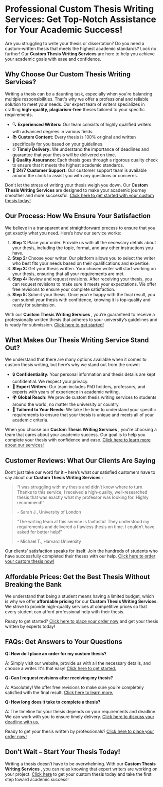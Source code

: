 # Professional Custom Thesis Writing Services: Get Top-Notch Assistance for Your Academic Success!

Are you struggling to write your thesis or dissertation? Do you need a custom-written thesis that meets the highest academic standards? Look no further! Our **Custom Thesis Writing Services** are here to help you achieve your academic goals with ease and confidence.

## Why Choose Our Custom Thesis Writing Services?

Writing a thesis can be a daunting task, especially when you're balancing multiple responsibilities. That's why we offer a professional and reliable solution to meet your needs. Our expert team of writers specializes in crafting **high-quality, plagiarism-free** theses tailored to your specific requirements.

- 🔍 **Experienced Writers:** Our team consists of highly qualified writers with advanced degrees in various fields.
- 📚 **Custom Content:** Every thesis is 100% original and written specifically for you based on your guidelines.
- ⏰ **Timely Delivery:** We understand the importance of deadlines and guarantee that your thesis will be delivered on time.
- 💯 **Quality Assurance:** Each thesis goes through a rigorous quality check to ensure that it meets the highest academic standards.
- 💬 **24/7 Customer Support:** Our customer support team is available around the clock to assist you with any questions or concerns.

Don't let the stress of writing your thesis weigh you down. Our **Custom Thesis Writing Services** are designed to make your academic journey smoother and more successful. [Click here to get started with your custom thesis today!](https://tinyurl.com/topessay?keyword=custom+thesis+writing+services)

## Our Process: How We Ensure Your Satisfaction

We believe in a transparent and straightforward process to ensure that you get exactly what you need. Here’s how our service works:

1. **Step 1:** Place your order. Provide us with all the necessary details about your thesis, including the topic, format, and any other instructions you have.
2. **Step 2:** Choose your writer. Our platform allows you to select the writer who best fits your needs based on their qualifications and expertise.
3. **Step 3:** Get your thesis written. Your chosen writer will start working on your thesis, ensuring that all your requirements are met.
4. **Step 4:** Review and request revisions. After receiving your thesis, you can request revisions to make sure it meets your expectations. We offer free revisions to ensure your complete satisfaction.
5. **Step 5:** Submit your thesis. Once you’re happy with the final result, you can submit your thesis with confidence, knowing it is top-quality and ready for submission.

With our **Custom Thesis Writing Services** , you’re guaranteed to receive a professionally written thesis that adheres to your university’s guidelines and is ready for submission. [Click here to get started!](https://tinyurl.com/topessay?keyword=custom+thesis+writing+services)

## What Makes Our Thesis Writing Service Stand Out?

We understand that there are many options available when it comes to custom thesis writing, but here’s why we stand out from the crowd:

- 🔒 **Confidentiality:** Your personal information and thesis details are kept confidential. We respect your privacy.
- 📝 **Expert Writers:** Our team includes PhD holders, professors, and experts with years of experience in academic writing.
- 🌍 **Global Reach:** We provide custom thesis writing services to students around the world, no matter the university or country.
- 🎯 **Tailored to Your Needs:** We take the time to understand your specific requirements to ensure that your thesis is unique and meets all of your academic criteria.

When you choose our **Custom Thesis Writing Services** , you're choosing a team that cares about your academic success. Our goal is to help you complete your thesis with confidence and ease. [Click here to learn more about our services!](https://tinyurl.com/topessay?keyword=custom+thesis+writing+services)

## Customer Reviews: What Our Clients Are Saying

Don’t just take our word for it – here’s what our satisfied customers have to say about our **Custom Thesis Writing Services** :

> “I was struggling with my thesis and didn’t know where to turn. Thanks to this service, I received a high-quality, well-researched thesis that was exactly what my professor was looking for. Highly recommend!”
> 
> <footer>- Sarah J., University of London</footer>

> “The writing team at this service is fantastic! They understood my requirements and delivered a flawless thesis on time. I couldn’t have asked for better help!”
> 
> <footer>- Michael T., Harvard University</footer>

Our clients’ satisfaction speaks for itself. Join the hundreds of students who have successfully completed their theses with our help. [Click here to order your custom thesis now!](https://tinyurl.com/topessay?keyword=custom+thesis+writing+services)

## Affordable Prices: Get the Best Thesis Without Breaking the Bank

We understand that being a student means having a limited budget, which is why we offer **affordable pricing** for our **Custom Thesis Writing Services**. We strive to provide high-quality services at competitive prices so that every student can afford professional help with their thesis.

Ready to get started? [Click here to place your order now](https://tinyurl.com/topessay?keyword=custom+thesis+writing+services) and get your thesis written by experts today!

## FAQs: Get Answers to Your Questions

**Q: How do I place an order for my custom thesis?**

A: Simply visit our website, provide us with all the necessary details, and choose a writer. It's that easy! [Click here to get started.](https://tinyurl.com/topessay?keyword=custom+thesis+writing+services)

**Q: Can I request revisions after receiving my thesis?**

A: Absolutely! We offer free revisions to make sure you’re completely satisfied with the final result. [Click here to learn more.](https://tinyurl.com/topessay?keyword=custom+thesis+writing+services)

**Q: How long does it take to complete a thesis?**

A: The timeline for your thesis depends on your requirements and deadline. We can work with you to ensure timely delivery. [Click here to discuss your deadline with us.](https://tinyurl.com/topessay?keyword=custom+thesis+writing+services)

Ready to get your thesis written by professionals? [Click here to place your order now!](https://tinyurl.com/topessay?keyword=custom+thesis+writing+services)

## Don’t Wait – Start Your Thesis Today!

Writing a thesis doesn’t have to be overwhelming. With our **Custom Thesis Writing Services** , you can relax knowing that expert writers are working on your project. [Click here](https://tinyurl.com/topessay?keyword=custom+thesis+writing+services) to get your custom thesis today and take the first step toward academic success!
